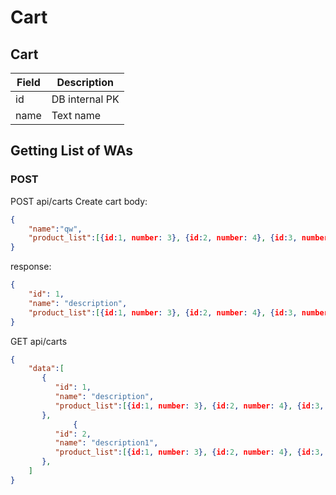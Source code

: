 # Cart

## Cart
Field|Description
---|---
id| DB internal PK
name|  Text name

## Getting List of WAs
### POST

POST api/carts 
Create cart 
body: 
```json
{
    "name":"qw",
    "product_list":[{id:1, number: 3}, {id:2, number: 4}, {id:3, number: 2}],
}
```

response:
```json
{
    "id": 1,
    "name": "description",
    "product_list":[{id:1, number: 3}, {id:2, number: 4}, {id:3, number: 2}],
}
```

GET api/carts 

```json
{
    "data":[
       {
          "id": 1,
          "name": "description",
          "product_list":[{id:1, number: 3}, {id:2, number: 4}, {id:3, number: 2}],
       },
              {
          "id": 2,
          "name": "description1",
          "product_list":[{id:1, number: 3}, {id:2, number: 4}, {id:3, number: 2}],
       },
    ]
}
```



